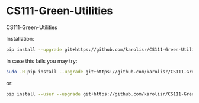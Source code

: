 # CS111-Green-Utilities
CS111-Green-Utilities

Installation:

```bash
pip install --upgrade git+https://github.com/karolisr/CS111-Green-Utilities
```

In case this fails you may try:

```bash
sudo -H pip install --upgrade git+https://github.com/karolisr/CS111-Green-Utilities
```

or:

```bash
pip install --user --upgrade git+https://github.com/karolisr/CS111-Green-Utilities
```
